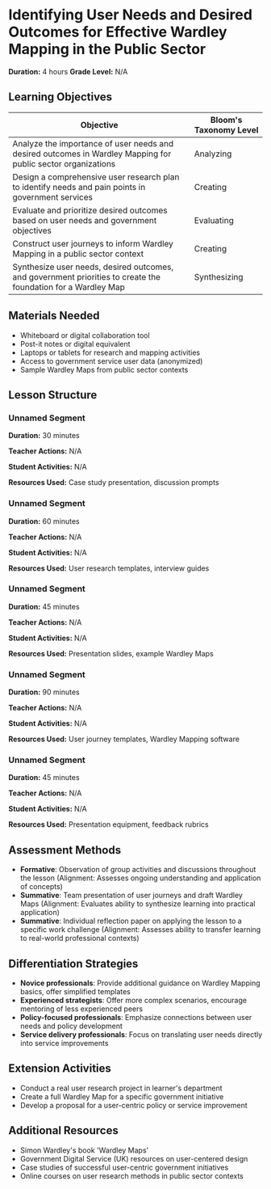 # Identifying User Needs and Desired Outcomes for Effective Wardley Mapping in the Public Sector

**Duration:** 4 hours **Grade Level:** N/A

## Learning Objectives

| Objective | Bloom's Taxonomy Level |
|-----------|-------------------------|
| Analyze the importance of user needs and desired outcomes in Wardley Mapping for public sector organizations | Analyzing |
| Design a comprehensive user research plan to identify needs and pain points in government services | Creating |
| Evaluate and prioritize desired outcomes based on user needs and government objectives | Evaluating |
| Construct user journeys to inform Wardley Mapping in a public sector context | Creating |
| Synthesize user needs, desired outcomes, and government priorities to create the foundation for a Wardley Map | Synthesizing |

## Materials Needed
* Whiteboard or digital collaboration tool
* Post-it notes or digital equivalent
* Laptops or tablets for research and mapping activities
* Access to government service user data (anonymized)
* Sample Wardley Maps from public sector contexts

## Lesson Structure
### Unnamed Segment
**Duration:** 30 minutes

**Teacher Actions:** N/A

**Student Activities:** N/A

**Resources Used:** Case study presentation, discussion prompts

### Unnamed Segment
**Duration:** 60 minutes

**Teacher Actions:** N/A

**Student Activities:** N/A

**Resources Used:** User research templates, interview guides

### Unnamed Segment
**Duration:** 45 minutes

**Teacher Actions:** N/A

**Student Activities:** N/A

**Resources Used:** Presentation slides, example Wardley Maps

### Unnamed Segment
**Duration:** 90 minutes

**Teacher Actions:** N/A

**Student Activities:** N/A

**Resources Used:** User journey templates, Wardley Mapping software

### Unnamed Segment
**Duration:** 45 minutes

**Teacher Actions:** N/A

**Student Activities:** N/A

**Resources Used:** Presentation equipment, feedback rubrics

## Assessment Methods
* **Formative**: Observation of group activities and discussions throughout the lesson (Alignment: Assesses ongoing understanding and application of concepts)
* **Summative**: Team presentation of user journeys and draft Wardley Maps (Alignment: Evaluates ability to synthesize learning into practical application)
* **Summative**: Individual reflection paper on applying the lesson to a specific work challenge (Alignment: Assesses ability to transfer learning to real-world professional contexts)

## Differentiation Strategies
* **Novice professionals**: Provide additional guidance on Wardley Mapping basics, offer simplified templates
* **Experienced strategists**: Offer more complex scenarios, encourage mentoring of less experienced peers
* **Policy-focused professionals**: Emphasize connections between user needs and policy development
* **Service delivery professionals**: Focus on translating user needs directly into service improvements

## Extension Activities
* Conduct a real user research project in learner's department
* Create a full Wardley Map for a specific government initiative
* Develop a proposal for a user-centric policy or service improvement

## Additional Resources
* Simon Wardley's book 'Wardley Maps'
* Government Digital Service (UK) resources on user-centered design
* Case studies of successful user-centric government initiatives
* Online courses on user research methods in public sector contexts
